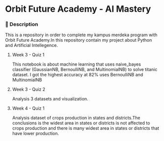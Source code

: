 # Orbit Future Academy - AI Mastery

### :notebook_with_decorative_cover: Description
This is a repository in order to complete my kampus merdeka program with Orbit Future Academy.In this repository contain my project about Python and Artificial Intellegence.

1. Week 3 - Quiz 1

    This notebook is about machine learning that uses naive_bayes classifier (GaussianNB, BernoulliNB, and MultinomialNB) to solve titanic dataset. I got the highest accuracy at 82% uses BernoulliNB and MultinomialNB
    
2. Week 3 - Quiz 2
    
    Analysis 3 datasets and visualization.
3. Week 4 - Quiz 1
    
    Analysis dataset of crops production in states and districts.The conclusions is the widest area in states or districts is not affected to crops production and there is many widest area in states or districts that have lower production.
    
